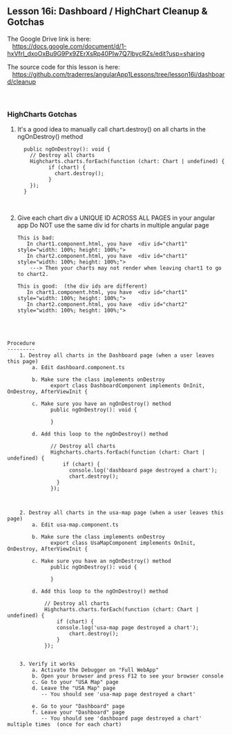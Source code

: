 Lesson 16i: Dashboard / HighChart Cleanup & Gotchas
---------------------------------------------------
The Google Drive link is here:<br>
&nbsp;&nbsp;&nbsp;https://docs.google.com/document/d/1-hxVfrI_dxoOxBu9G9Px9ZErXsRp40PIw7Q7lbycRZs/edit?usp=sharing
      

The source code for this lesson is here:<br>
&nbsp;&nbsp;&nbsp;https://github.com/traderres/angularApp1Lessons/tree/lesson16i/dashboard/cleanup
<br>
<br>
<br>

<h3> HighCharts Gotchas </h3>

1. It's a good idea to manually call chart.destroy() on all charts in the ngOnDestroy() method

   ```
     public ngOnDestroy(): void {
       // Destroy all charts
       Highcharts.charts.forEach(function (chart: Chart | undefined) {
             if (chart) {
               chart.destroy();
             }
       });
     }
   ```
   <br>
   
1. Give each chart div a UNIQUE ID ACROSS ALL PAGES in your angular app
   Do NOT use the same div id for charts in multiple angular page
   ```
   This is bad:
      In chart1.component.html, you have  <div id="chart1" style="width: 100%; height: 100%;">
      In chart2.component.html, you have  <div id="chart1" style="width: 100%; height: 100%;">
       ---> Then your charts may not render when leaving chart1 to go to chart2.
   
   This is good:  (the div ids are different)
      In chart1.component.html, you have  <div id="chart1" style="width: 100%; height: 100%;">
      In chart2.component.html, you have  <div id="chart2" style="width: 100%; height: 100%;">
   ```


<br>
<br>

```
Procedure
---------
    1. Destroy all charts in the Dashboard page (when a user leaves this page)
        a. Edit dashboard.component.ts

        b. Make sure the class implements onDestroy
              export class DashboardComponent implements OnInit, OnDestroy, AfterViewInit {

        c. Make sure you have an ngOnDestroy() method
              public ngOnDestroy(): void {
        
              }

        d. Add this loop to the ngOnDestroy() method
        
              // Destroy all charts
              Highcharts.charts.forEach(function (chart: Chart | undefined) {
                  if (chart) {
                    console.log('dashboard page destroyed a chart');
                    chart.destroy();
                }
              });



    2. Destroy all charts in the usa-map page (when a user leaves this page)
        a. Edit usa-map.component.ts

        b. Make sure the class implements onDestroy
              export class UsaMapComponent implements OnInit, OnDestroy, AfterViewInit {

        c. Make sure you have an ngOnDestroy() method
              public ngOnDestroy(): void {
            
              }

        d. Add this loop to the ngOnDestroy() method
        
            // Destroy all charts
            Highcharts.charts.forEach(function (chart: Chart | undefined) {
                if (chart) {
                console.log('usa-map page destroyed a chart');
                    chart.destroy();
                }
            });


    3. Verify it works
        a. Activate the Debugger on "Full WebApp"
        b. Open your browser and press F12 to see your browser console
        c. Go to your "USA Map" page
        d. Leave the "USA Map" page
           -- You should see 'usa-map page destroyed a chart'

        e. Go to your "Dashboard" page
        f. Leave your "Dashboard" page
           -- You should see 'dashboard page destroyed a chart' multiple times  (once for each chart)
 

```
